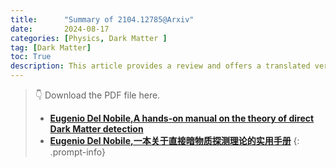 ```yaml
---
title:      "Summary of 2104.12785@Arxiv"
date:       2024-08-17
categories: [Physics, Dark Matter ]
tag: [Dark Matter]
toc: True
description: This article provides a review and offers a translated version in Chinese.
---
```


> &#x1F447; Download the PDF file here.
> - **[Eugenio Del Nobile,A hands-on manual on the theory of direct Dark Matter detection](/assets/PDF/2104.12785.pdf)**
> - **[Eugenio Del Nobile,一本关于直接暗物质探测理论的实用手册](https://www.overleaf.com/project/66b2dec218b75041e360ff1f)**
{: .prompt-info}